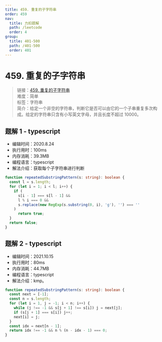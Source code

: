 ```yaml
---
title: 459. 重复的子字符串
order: 459
nav:
  title: 力扣题解
  path: /leetcode
  order: 4
group:
  title: 401-500
  path: /401-500
  order: 401
---
```


# 459. 重复的子字符串

> 链接：[459. 重复的子字符串](https://leetcode-cn.com/problems/repeated-substring-pattern/)  
> 难度：简单  
> 标签：字符串  
> 简介：给定一个非空的字符串，判断它是否可以由它的一个子串重复多次构成。给定的字符串只含有小写英文字母，并且长度不超过 10000。

## 题解 1 - typescript

- 编辑时间：2020.8.24
- 执行用时：100ms
- 内存消耗：39.3MB
- 编程语言：typescript
- 解法介绍：获取每个子字符串进行判断

```typescript
function repeatedSubstringPattern(s: string): boolean {
  const l = s.length;
  for (let i = 1; i < l; i++) {
    if (
      s[i - 1] === s[l - 1] &&
      l % i === 0 &&
      s.replace(new RegExp(s.substring(0, i), 'g'), '') === ''
    )
      return true;
  }
  return false;
}
```

## 题解 2 - typescript

- 编辑时间：2021.10.15
- 执行用时：80ms
- 内存消耗：44.7MB
- 编程语言：typescript
- 解法介绍：kmp。

```typescript
function repeatedSubstringPattern(s: string): boolean {
  const next = [-1];
  const n = s.length;
  for (let i = 1, j = -1; i < n; i++) {
    while (j !== -1 && s[j + 1] !== s[i]) j = next[j];
    if (s[j + 1] === s[i]) j++;
    next[i] = j;
  }
  const idx = next[n - 1];
  return idx !== -1 && n % (n - idx - 1) === 0;
}
```
